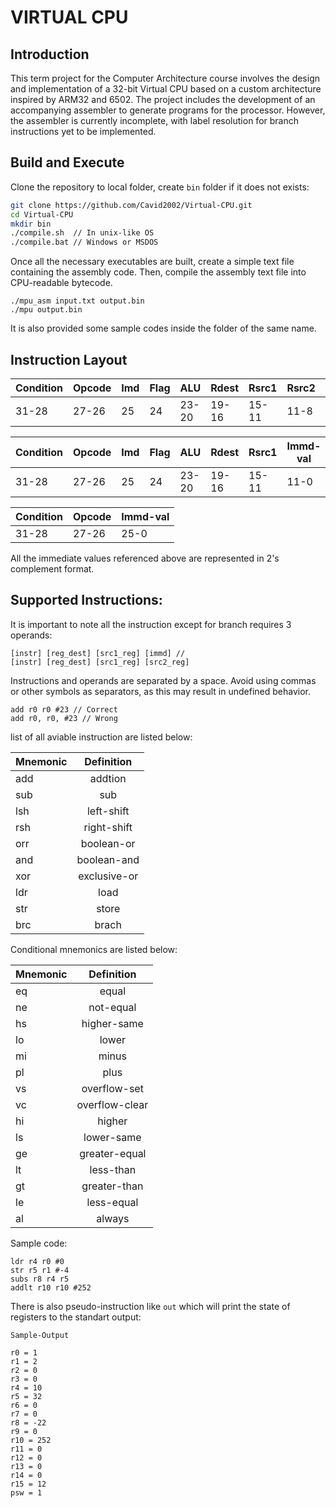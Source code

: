 # VIRTUAL CPU #

## Introduction ##

This term project for the Computer Architecture course involves the design and implementation of a 32-bit Virtual CPU based on a custom architecture inspired by ARM32 and 6502. The project includes the development of an accompanying assembler to generate programs for the processor. However, the assembler is currently incomplete, with label resolution for branch instructions yet to be implemented.

## Build and Execute ##

Clone the repository to local folder, create `bin` folder if it does not exists:

```Bash
git clone https://github.com/Cavid2002/Virtual-CPU.git
cd Virtual-CPU
mkdir bin
./compile.sh  // In unix-like OS
./compile.bat // Windows or MSDOS
```

Once all the necessary executables are built, create a simple text file containing the assembly code. Then, compile the assembly text file into CPU-readable bytecode.

```
./mpu_asm input.txt output.bin
./mpu output.bin 
```

It is also provided some sample codes inside the folder of the same name.


## Instruction Layout ##


| Condition | Opcode|  Imd | Flag|  ALU | Rdest |  Rsrc1 | Rsrc2 | Unused|
| ----------|-------|------|-----|------|-------|--------|-------|-------| 
|   31-28    | 27-26 | 25 |  24  | 23-20 | 19-16 | 15-11  | 11-8 | 7-0   |


| Condition | Opcode|  Imd | Flag|  ALU | Rdest |  Rsrc1 | Immd-val      |
| ----------|-------|------|-----|------|-------|--------|---------------| 
|   31-28    | 27-26 | 25 |  24  | 23-20 | 19-16 | 15-11  | 11-0   |


| Condition | Opcode|  Immd-val    |
| ----------|-------|--------------| 
|   31-28    | 27-26 |   25-0      |        


All the immediate values referenced above are represented in 2's complement format.


## Supported Instructions: ##

It is important to note all the instruction except for branch requires 3 operands:

```
[instr] [reg_dest] [src1_reg] [immd] // 
[instr] [reg_dest] [src1_reg] [src2_reg]
```

Instructions and operands are separated by a space. Avoid using commas or other symbols as separators, as this may result in undefined behavior.

```ASM
add r0 r0 #23 // Correct
add r0, r0, #23 // Wrong
```

list of all aviable instruction are listed below:

| Mnemonic        | Definition |
| ------------- |:-------------:
|  add          | addtion      |
|  sub          | sub          |
|  lsh          | left-shift   |
|  rsh          | right-shift  |
|  orr          | boolean-or   |
|  and          | boolean-and  |
|  xor          | exclusive-or |
|  ldr          | load         |
|  str          | store        |
|  brc          | brach        |

Conditional mnemonics are listed below:



| Mnemonic        | Definition |
| ------------- |:-------------:
| eq | equal|
| ne | not-equal|
| hs | higher-same|
| lo | lower|
| mi | minus|
| pl | plus|
| vs | overflow-set|
| vc | overflow-clear|
| hi | higher|
| ls | lower-same|
| ge | greater-equal|
| lt | less-than|
| gt | greater-than|
| le | less-equal|
| al | always|

Sample code:

```
ldr r4 r0 #0
str r5 r1 #-4
subs r8 r4 r5
addlt r10 r10 #252
```

There is also pseudo-instruction like `out` which will print the state of registers to the standart output:

`Sample-Output`
```
r0 = 1
r1 = 2
r2 = 0
r3 = 0
r4 = 10
r5 = 32
r6 = 0
r7 = 0
r8 = -22
r9 = 0
r10 = 252
r11 = 0
r12 = 0
r13 = 0
r14 = 0
r15 = 12
psw = 1
```